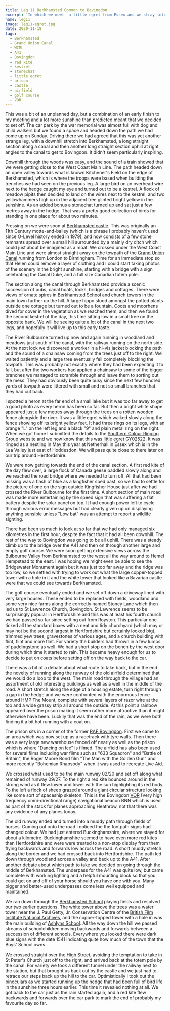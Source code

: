 ```yaml
---
title: Leg 11 Berkhamsted Common to Bovingdon
excerpt: 'In which we meet  a little egret from Essex and we stray into Buckinghamshire'
name: leg11
image: leg11-egret.jpg
date: 2020-11-18
tags:
  - Berkhamsted
  - Grand Union Canal
  - WCML
  - A41
  - Bovingdon
  - red kite
  - kestrel
  - stonechat
  - little egret
  - prison
  - castle
  - airfield
  - golf course
  - VOR
---
```


This was a bit of an unplanned day, but a combination of an early finish to my meeting and a lot more sunshine than predicted meant that we decided to set off. The car park by the war memorial was almost full with dog and child walkers but we found a space and headed down the path we had come up on Sunday. Driving there we had agreed that this was yet another strange leg, with a downhill stretch into Berkhamsted, a long straight section along a canal and then another long straight section uphill at right angles to the canal to get to Bovingdon. It didn't seem particularly inspiring.

Downhill through the woods was easy, and the sound of a train showed that we were getting close to the West Coast Main Line. The path headed down an open valley towards what is known Kitchener's Field on the edge of Berkhamsted, which is where the troops were based when building the trenches we had seen on the previous leg. A large bird on an overhead wire next to the hedge caught my eye and turned out to be a kestrel. A flock of meadow pipits then decided to land on the wires next to the kestrel, and two yellowhammers high up in the adjacent tree glinted bright yellow in the sunshine. As an added bonus a stonechat turned up and sat just a few metres away in the hedge. That was a pretty good collection of birds for standing in one place for about two minutes.

Pressing on we were soon at [Berkhamsted castle](https://www.english-heritage.org.uk/visit/places/berkhamsted-castle/). This was originally an 11th Century motte-and-bailey (which is a phrase I probably haven't used since O-Level history ended in 1979), and now consists of a few stone remnants spread over a small hill surrounded by a mainly dry ditch which could just about be imagined as a moat. We crossed under the West Coast Main Line and were almost straight away on the towpath of the [Grand Union Canal](https://canalrivertrust.org.uk/enjoy-the-waterways/canal-and-river-network/grand-union-canal) running from London to Birmingham. Time for an immediate stop so that Helen could remove a layer of clothing and I could start taking photos of the scenery in the bright sunshine, starting with a bridge with a sign celebrating the Canal Duke, and a full size Canadian totem pole.

The section along the canal through Berkhamsted provide a scenic succession of pubs, canal boats, locks, bridges and cottages. There were views of ornate spires in Berkhamsted School and church towers in the main town further up the hill. A large hippo stood amongst the potted plants outside one cottage but turned out to be a fountain. Coots and moorhens dived for cover in the vegetation as we reached them, and then we found the second kestrel of the day, this time sitting low in a small tree on the opposite bank. We will be seeing quite a lot of the canal in the next two legs, and hopefully it will live up to this early taste.

The River Bulbourne turned up now and again running in woodland and meadows just south of the canal, with the railway running on the north side. At the next lock we discovered a worker in a hi-vis jacket blocking the path and the sound of a chainsaw coming from the trees just off to the right. We waited patiently and a large tree eventually fell completely blocking the towpath. This was probably not exactly where they had been expecting it to fall, but after the two workers had applied a chainsaw to some of the bigger branches we managed to scramble through and leave them to sorting out the mess. They had obviously been quite busy since the next few hundred yards of towpath were littered with small and not so small branches that they had cut back.

I spotted a heron at the far end of a small lake but it was too far away to get a good photo as every heron has been so far. But then a bright white shape appeared just a few metres away through the trees on a rotten wooden fence alongside the river. It was a little egret which walked slowly along the fence showing off its bright yellow feet. It had three rings on its legs, with an orange "L" on the left leg and a black "9" and plain metal ring on the right. When we got home I submitted the details to the [Southern Colour Ringing Group](http://www.southern-colour-ringing-group.org.uk/index.php) website and we now know that this was [little egret GY02522](http://www.southern-colour-ringing-group.org.uk/index.php/recoveries/little-egret/bird/GBT-GY02522). It was ringed as a nestling in May this year at Netherhall in Essex which is in the Lea Valley just east of Hoddesdon. We will pass quite close to there later on our trip around Hertfordshire.

We were now getting towards the end of the canal section. A first red kite of the day flew over, a large flock of Canada geese paddled slowly along and we reached the road bridge where we needed to turn off. All that had been missing was a flash of blue as a kingfisher sped past, so we had to settle for the picture of one on the sign outside Kingfisher House just after we had crossed the River Bulbourne for the first time. A short section of main road was made more entertaining by the speed sign that was suffering a flat battery despite the solar panel on top. It had enough power left to cycle through various error messages but had clearly given up on displaying anything sensible unless "Low bat" was an attempt to report a wildlife sighting.

There had been so much to look at so far that we had only managed six kilometres in the first hour, despite the fact that it had all been downhill. The rest of the way to Bovingdon was going to be all uphill. There was a steady climb up to the bridge over the A41 and then on through another large and empty golf course. We were soon getting extensive views across the Bulbourne Valley from Berkhamsted to the west all the way around to Hemel Hempstead to the east. I was hoping we might even be able to see the Bridgewater Monument again but it was just too far away and the ridge was too low, so we settled with trying to work out what the large copper-topped tower with a hole in it and the white tower that looked like a Bavarian castle were that we could see towards Berkhamsted.

The golf course eventually ended and we set off down a driveway lined with very large houses. These ended to be replaced with fields, woodland and some very nice farms along the correctly named Stoney Lane which then led us to St Lawrence Church, Bovingdon. St Lawrence seems to be surprisingly popular in Hertfordshire and this was at least his fourth church we had passed so far since setting out from Royston. This particular one ticked all the standard boxes with a neat and tidy churchyard (which may or may not be the second largest in Hertfordshire but certainly looked big), trimmed yew trees, gravestones of various ages, and a church building with flint, flint and more flint. For variety the builders had thrown in a few lumps of puddingstone as well. We had a short stop on the bench by the west door during which time it started to rain. This became heavy enough for us to decide to put on coats before setting off on the way back to the car.

There was a bit of a debate about what route to take back, but in the end the novelty of running along the runway of the old airfield determined that we would do a loop to the west. The main road through the village had an assortment of old interesting buildings as well as a well in the middle of the road. A short stretch along the edge of a housing estate, turn right through a gap in the hedge and we were confronted with the enormous fence around HMP The Mount, complete with several layers of razor wire at the top and a wide grassy strip all around the outside. At this point a rainbow appeared over the prison making it seem rather more attractive than it might otherwise have been. Luckily that was the end of the rain, as we were both finding it a bit hot running with a coat on.

The prison sits in a corner of the former [RAF Bovingdon](https://en.wikipedia.org/wiki/RAF_Bovingdon). First we came to an area which was now set up as a racetrack with tyre walls. Then there was a very large new warehouse fenced off nearly as well as the prison which is where "Dancing on Ice" is filmed. The airfield has also been used for several films including war films such as "633 Squadron" and "Battle of Britain", the Roger Moore Bond film "The Man with the Golden Gun" and more recently "Bohemian Rhapsody" when it was used to recreate Live Aid.

We crossed what used to be the main runway 02/20 and set off along what remained of runway 09/27. To the right a red kite bounced around in the strong wind as it flew lower and lower with the sun highlighting its red body. To the left a flock of sheep grazed around a giant circular structure looking like some sort of spaceship skeleton. This is the Bovingdon [VOR](https://en.wikipedia.org/wiki/VHF_omnidirectional_range) (Very high frequency omni-directional range) navigational beacon BNN which is used as part of the stack for planes approaching Heathrow, not that there was any evidence of any planes today.

The old runway ended and turned into a muddy path through fields of horses. Coming out onto the road I noticed the the footpath signs had changed colour. We had just entered Buckinghamshire, where we stayed for about a kilometre. Buckinghamshire seemed to have even more red kites than Hertfordshire and were were treated to a non-stop display from them flying backwards and forwards low across the road. A short muddy stretch along the border and we had crossed back into Hertfordshire. The path led down through woodland across a valley and back up to the A41. After another debate about which path to take we decided on going through the middle of Berkhamsted. The underpass for the A41 was quite low, but came complete with working lighting and a helpful mounting block so that you could get on and off of your horse should you have one with you. Many bigger and better-used underpasses come less well equipped and maintained.

We ran down through the [Berkhamsted School](https://www.berkhamsted.com/) playing fields and resolved our two earlier questions. The white tower above the trees was a water tower near the J. Paul Getty, Jr. Conservation Centre of the [British Film Institute National Archives](https://en.wikipedia.org/wiki/BFI_National_Archive), and the copper-topped tower with a hole in was the main building of [Ashlyns School](https://www.ashlyns.herts.sch.uk/). All the way down the hill we passed streams of schoolchildren moving backwards and forwards between a succession of different schools. Everywhere you looked there were dark blue signs with the date 1541 indicating quite how much of the town that the Boys' School owns.

We crossed straight over the High Street, avoiding the temptation to take in St Peter's Church just off to the right, and arrived back at the totem pole by the canal. For variety we took a different tunnel under the railway next to the station, but that brought us back out by the castle and we just had to retrace our steps back up the hill to the car. Optimistically I took out the binoculars as we started running up the hedge that had been full of bird life in the sunshine three hours earlier. This time it revealed nothing at all. We got back to the car just as the rain started again, and a red kite flew backwards and forwards over the car park to mark the end of probably my favourite day so far.
